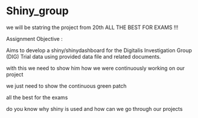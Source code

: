 # Shiny_group

we will be statring the project from 20th
ALL THE BEST FOR EXAMS !!!


Assignment Objective : 

Aims to develop a shiny/shinydashboard for the Digitalis Investigation Group (DIG) Trial data using provided data file and related documents. 






with this we need to show him how we were continuously working on our project

we just need to show the continuous green patch

all the best for the exams 

do you know why shiny is used and how can we go through our projects

